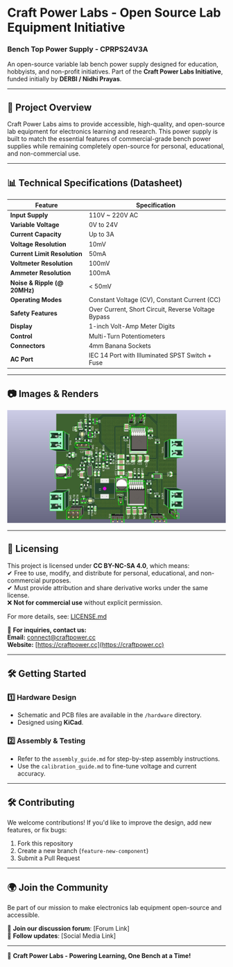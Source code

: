 # **Craft Power Labs - Open Source Lab Equipment Initiative**  
### **Bench Top Power Supply - CPRPS24V3A**  
An open-source variable lab bench power supply designed for education, hobbyists, and non-profit initiatives. Part of the **Craft Power Labs Initiative**, funded initially by **DERBI / Nidhi Prayas**.  

---

## **📜 Project Overview**  
Craft Power Labs aims to provide accessible, high-quality, and open-source lab equipment for electronics learning and research. This power supply is built to match the essential features of commercial-grade bench power supplies while remaining completely open-source for personal, educational, and non-commercial use.  

---

## **📊 Technical Specifications (Datasheet)**  

| **Feature**             | **Specification**             |
|-------------------------|-----------------------------|
| **Input Supply**        | 110V ~ 220V AC              |
| **Variable Voltage**    | 0V to 24V                   |
| **Current Capacity**    | Up to 3A                    |
| **Voltage Resolution**  | 10mV                        |
| **Current Limit Resolution** | 50mA                 |
| **Voltmeter Resolution** | 100mV                      |
| **Ammeter Resolution**  | 100mA                        |
| **Noise & Ripple (@ 20MHz)** | < 50mV               |
| **Operating Modes**     | Constant Voltage (CV), Constant Current (CC) |
| **Safety Features**     | Over Current, Short Circuit, Reverse Voltage Bypass |
| **Display**            | 1-inch Volt-Amp Meter Digits |
| **Control**            | Multi-Turn Potentiometers    |
| **Connectors**         | 4mm Banana Sockets          |
| **AC Port**            | IEC 14 Port with Illuminated SPST Switch + Fuse |

---

## **📷 Images & Renders**  
![CPRPS25V3A PCB](build/rps_pcb.png)  

---

## **📜 Licensing**  
This project is licensed under **CC BY-NC-SA 4.0**, which means:  
✔ Free to use, modify, and distribute for personal, educational, and non-commercial purposes.  
✔ Must provide attribution and share derivative works under the same license.  
❌ **Not for commercial use** without explicit permission.  

For more details, see: [LICENSE.md](./LICENSE.md)  

📩 **For inquiries, contact us:**  
**Email:** [connect@craftpower.cc](mailto:connect@craftpower.cc)  
**Website:** [https://craftpower.cc](https://craftpower.cc)  

---

## **🛠 Getting Started**  
### **1️⃣ Hardware Design**  
- Schematic and PCB files are available in the `/hardware` directory.  
- Designed using **KiCad**.  

### **2️⃣ Assembly & Testing**  
- Refer to the `assembly_guide.md` for step-by-step assembly instructions.  
- Use the `calibration_guide.md` to fine-tune voltage and current accuracy.  

---

## **🛠 Contributing**  
We welcome contributions! If you'd like to improve the design, add new features, or fix bugs:  
1. Fork this repository  
2. Create a new branch (`feature-new-component`)  
3. Submit a Pull Request  

---

## **🌍 Join the Community**  
Be part of our mission to make electronics lab equipment open-source and accessible.  

💬 **Join our discussion forum**: [Forum Link]  
📢 **Follow updates**: [Social Media Link]  

---

🚀 **Craft Power Labs - Powering Learning, One Bench at a Time!**
